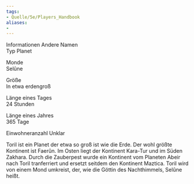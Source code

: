 ```yaml
---
tags:
- Quelle/5e/Players_Handbook
aliases:
- 
---
```

Informationen
Andere Namen	
Typ	
Planet

Monde	
Selûne

Größe	
In etwa erdengroß

Länge eines Tages	
24 Stunden

Länge eines Jahres	
365 Tage

Einwohneranzahl	
Unklar

Toril ist ein Planet der etwa so groß ist wie die Erde. Der wohl größte Kontinent ist Faerûn. Im Osten liegt der Kontinent Kara-Tur und im Süden Zakhara. Durch die Zauberpest wurde ein Kontinent vom Planeten Abeir nach Toril tranferriert und ersetzt seitdem den Kontinent Maztica. Toril wird von einem Mond umkreist, der, wie die Göttin des Nachthimmels, Selûne heißt.